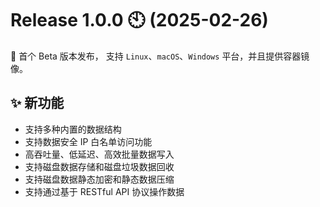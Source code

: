 # Release 1.0.0 🕙 (2025-02-26)

🎉 首个 Beta 版本发布， 支持 `Linux`、`macOS`、`Windows` 平台，并且提供容器镜像。


## ✨ 新功能

- 支持多种内置的数据结构
- 支持数据安全 IP 白名单访问功能
- 高吞吐量、低延迟、高效批量数据写入
- 支持磁盘数据存储和磁盘垃圾数据回收
- 支持磁盘数据静态加密和静态数据压缩
- 支持通过基于 RESTful API 协议操作数据


